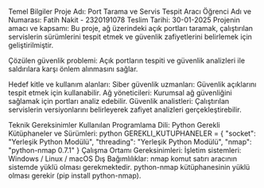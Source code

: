 Temel Bilgiler
Proje Adı: Port Tarama ve Servis Tespit Aracı
Öğrenci Adı ve Numarası: Fatih Nakit - 2320191078
Teslim Tarihi: 30-01-2025
Projenin amacı ve kapsamı:
Bu proje, ağ üzerindeki açık portları taramak, çalıştırılan servislerin sürümlerini tespit etmek ve güvenlik zafiyetlerini belirlemek için geliştirilmiştir.

Çözülen güvenlik problemi:
Açık portların tespiti ve güvenlik analizleri ile saldırılara karşı önlem alınmasını sağlar.

Hedef kitle ve kullanım alanları:
Siber güvenlik uzmanları: Güvenlik açıklarını tespit etmek için kullanabilir.
Ağ yöneticileri: Kurumsal ağ güvenliğini sağlamak için portları analiz edebilir.
Güvenlik analistleri: Çalıştırılan servislerin versiyonlarını belirleyerek zafiyet analizleri gerçekleştirebilir.

Teknik Gereksinimler
Kullanılan Programlama Dili: Python
Gerekli Kütüphaneler ve Sürümleri:
python
GEREKLI_KUTUPHANELER = {
    "socket": "Yerleşik Python Modülü",
    "threading": "Yerleşik Python Modülü",
    "nmap": "python-nmap 0.7.1"
}
Çalışma Ortamı Gereksinimleri:
İşletim sistemleri: Windows / Linux / macOS
Dış Bağımlılıklar:
nmap komut satırı aracının sistemde yüklü olması gerekmektedir.
python-nmap kütüphanesinin yüklü olması gerekir (pip install python-nmap).
